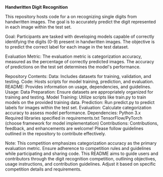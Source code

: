 **Handwritten Digit Recognition**

This repository hosts code for a on recognizing single digits from handwritten images. The goal is to accurately predict the digit represented in each image within the test set.

Goal: Participants are tasked with developing models capable of correctly identifying the digits (0-9) present in handwritten images. The objective is to predict the correct label for each image in the test dataset.

Evaluation Metric: The evaluation metric is categorization accuracy, measured as the percentage of correctly predicted images. The accuracy of predictions on the test set determines the model's performance.

Repository Contents: Data: Includes datasets for training, validation, and testing. Code: Hosts scripts for model training, prediction, and evaluation. README: Provides information on usage, dependencies, and guidelines. Usage: Data Preparation: Ensure datasets are appropriately organized for training and testing. Model Training: Utilize scripts like train.py to train models on the provided training data. Prediction: Run predict.py to predict labels for images within the test set. Evaluation: Calculate categorization accuracy to assess model performance. Dependencies: Python 3.x Required libraries specified in requirements.txt TensorFlow/PyTorch (choose framework for model implementation) Contributions: Contributions, feedback, and enhancements are welcome! Please follow guidelines outlined in the repository to contribute effectively.

Note: This competition emphasizes categorization accuracy as the primary evaluation metric. Ensure adherence to competition rules and guidelines while participating and sharing code. This README aims to guide users and contributors through the digit recognition competition, outlining objectives, usage instructions, and contribution guidelines. Adjust it based on specific competition details and requirements.
